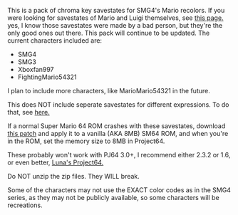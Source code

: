 This is a pack of chroma key savestates for SMG4's Mario recolors. If you were looking for savestates of Mario and Luigi themselves, see [this page.](https://weegeepie.neocities.org/savestates/) yes, I know those savestates were made by a bad person,
but they're the only good ones out there.
This pack will continue to be updated. The current characters included are:
- SMG4
- SMG3
- Xboxfan997
- FightingMario54321

I plan to include more characters, like MarioMario54321 in the future.

This does NOT include seperate savestates for different expressions. To do that, see [here.](https://www.youtube.com/watch?v=o33pdMVl2Ow)

If a normal Super Mario 64 ROM crashes with these savestates, download [this patch](https://drive.google.com/file/d/1R-Hd_wZ8vEpQGUnyWJmZu16eCbDsx3AG/view?pli=1) and apply it
to a vanilla (AKA 8MB) SM64 ROM, and when you're in the ROM, set the memory size to 8MB in Project64.

These probably won't work with PJ64 3.0+, I recommend either 2.3.2 or 1.6, or even better, [Luna's Project64.](https://github.com/Luna-Project64/Luna-Project64/releases)

Do NOT unzip the zip files. They WILL break.

Some of the characters may not use the EXACT color codes as in the SMG4 series, as they may not be publicly available, so some characters will be recreations.
